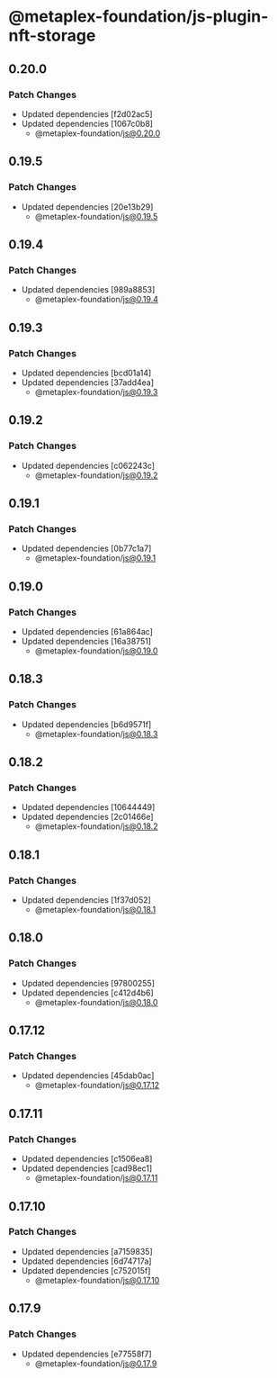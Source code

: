 # @metaplex-foundation/js-plugin-nft-storage

## 0.20.0

### Patch Changes

- Updated dependencies [f2d02ac5]
- Updated dependencies [1067c0b8]
  - @metaplex-foundation/js@0.20.0

## 0.19.5

### Patch Changes

- Updated dependencies [20e13b29]
  - @metaplex-foundation/js@0.19.5

## 0.19.4

### Patch Changes

- Updated dependencies [989a8853]
  - @metaplex-foundation/js@0.19.4

## 0.19.3

### Patch Changes

- Updated dependencies [bcd01a14]
- Updated dependencies [37add4ea]
  - @metaplex-foundation/js@0.19.3

## 0.19.2

### Patch Changes

- Updated dependencies [c062243c]
  - @metaplex-foundation/js@0.19.2

## 0.19.1

### Patch Changes

- Updated dependencies [0b77c1a7]
  - @metaplex-foundation/js@0.19.1

## 0.19.0

### Patch Changes

- Updated dependencies [61a864ac]
- Updated dependencies [16a38751]
  - @metaplex-foundation/js@0.19.0

## 0.18.3

### Patch Changes

- Updated dependencies [b6d9571f]
  - @metaplex-foundation/js@0.18.3

## 0.18.2

### Patch Changes

- Updated dependencies [10644449]
- Updated dependencies [2c01466e]
  - @metaplex-foundation/js@0.18.2

## 0.18.1

### Patch Changes

- Updated dependencies [1f37d052]
  - @metaplex-foundation/js@0.18.1

## 0.18.0

### Patch Changes

- Updated dependencies [97800255]
- Updated dependencies [c412d4b6]
  - @metaplex-foundation/js@0.18.0

## 0.17.12

### Patch Changes

- Updated dependencies [45dab0ac]
  - @metaplex-foundation/js@0.17.12

## 0.17.11

### Patch Changes

- Updated dependencies [c1506ea8]
- Updated dependencies [cad98ec1]
  - @metaplex-foundation/js@0.17.11

## 0.17.10

### Patch Changes

- Updated dependencies [a7159835]
- Updated dependencies [6d74717a]
- Updated dependencies [c752015f]
  - @metaplex-foundation/js@0.17.10

## 0.17.9

### Patch Changes

- Updated dependencies [e77558f7]
  - @metaplex-foundation/js@0.17.9
